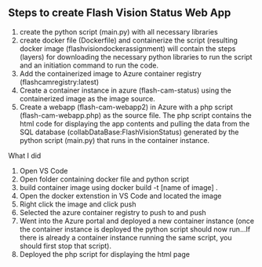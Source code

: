 ## Steps to create Flash Vision Status Web App

1. create the python script (main.py) with all necessary libraries
2. create docker file (Dockerfile) and containerize the script (resulting docker image (flashvisiondockerassignment) will contain the steps (layers) for downloading the necessary python libraries to run the script and an initiation command to run the code.
3. Add the containerized image to Azure container registry (flashcamregistry:latest)
4. Create a container instance in azure (flash-cam-status) using the containerized image as the image source.
5. Create a webapp (flash-cam-webapp2) in Azure with a php script (flash-cam-webapp.php) as the source file. The php script contains the html code for displaying the app contents and pulling the data from the SQL database (collabDataBase:FlashVisionStatus) generated by the python script (main.py) that runs in the container instance.




What I did
 1. Open VS Code
 2. Open folder containing docker file and python script
 3. build container image using docker build -t [name of image] .
 4. Open the docker extenstion in VS Code and located the image
 5. Right click the image and click push
 6. Selected the azure container registry to push to and push
 7. Went into the Azure portal and deployed a new container instance (once the container instance is deployed the python script should now run...If there is already a container instance running the same script, you should first stop that script).
 8. Deployed the php script for displaying the html page